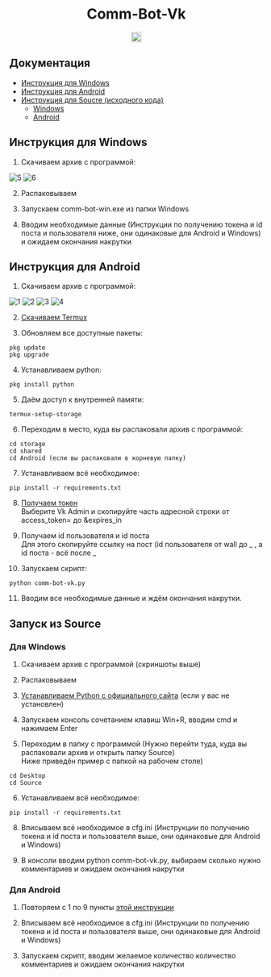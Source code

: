 <h1 align="center">Comm-Bot-Vk</h1>

<p align="center">
<a href="https://github.com/blackcatprog/folder_icons/blob/main/LICENSE"><img alt="LICENSE" src="https://img.shields.io/github/license/tjackenpacken/taskbar-groups?style=for-the-badge" height="20"/></a> 
</p>

## Документация

* [Инструкция для Windows](#win-instruct)
* [Инструкция для Android](#andro-instruct)
* [Инструкция для Soucre (исходного кода)](#source-instruct)
	* [Windows](#source-win-instruct)
	* [Android](#source-andro-instruct)

## Инструкция для Windows <a name="win-instruct"></a>

1) Скачиваем архив с программой:

![5](img/5.png)
![6](img/6.png)

2) Распаковываем

3) Запускаем comm-bot-win.exe из папки Windows

4) Вводим необходимые данные (Инструкции по получению токена и id поста и пользователя ниже, они одинаковые для Android и Windows) и ожидаем окончания накрутки

## Инструкция для Android <a name="andro-instruct"></a>

1) Скачиваем архив с программой:

![1](img/1.png)
![2](img/2.png)
![3](img/3.png)
![4](img/4.png)

2) [Скачиваем Termux](https://play.google.com/store/apps/details?id=com.termux "Скачать Termux")

3) Обновляем все доступные пакеты:

```
pkg update
pkg upgrade
```

4) Устанавливаем python:

```
pkg install python
```

5) Даём доступ к внутренней памяти:

```
termux-setup-storage
```

6) Переходим в место, куда вы распаковали архив с программой:

```
cd storage
cd shared
cd Android (если вы распаковали в корневую папку)
```

7) Устанавливаем всё необходимое:

```
pip install -r requirements.txt
```

8) [Получаем токен](https://vkhost.github.io "Получить токен")<br>Выберите Vk Admin и скопируйте часть адресной строки от access_token= до &expires_in

9) Получаем id пользователя и id поста<br>Для этого скопируйте ссылку на пост (id пользователя от wall до _ , а id поста - всё после _

10) Запускаем скрипт:

```
python comm-bot-vk.py
```

11) Вводим все необходимые данные и ждём окончания накрутки.

## Запуск из Source <a name="source-instruct"></a>

### Для Windows <a name="source-win-instruct"></a>

1) Скачиваем архив с программой (скриншоты выше)

2) Распаковываем

3) [Устанавливаем Python с официального сайта](https://python.org "Установить Python") (если у вас не установлен)

4) Запускаем консоль сочетанием клавиш Win+R, вводим cmd и нажимаем Enter

5) Переходим в папку с программой (Нужно перейти туда, куда вы распаковали архив и открыть папку Source)<br>Ниже приведён пример с папкой на рабочем столе)

```
cd Desktop
cd Source
```

6)  Устанавливаем всё необходимое:

```
pip install -r requirements.txt
```

8) Вписываем всё необходимое в cfg.ini (Инструкции по получению токена и id поста и пользователя выше, они одинаковые для Android и Windows)

9) В консоли вводим python comm-bot-vk.py, выбираем сколько нужно комментариев и ожидаем окончания накрутки

###  Для Android <a name="source-andro-instruct"></a>

1) Повторяем с 1 по 9 пункты [этой инструкции](https://github.com/blackcatprog/comm-bot-vk/blob/main/README.md##%D0%B8%D0%BD%D1%81%D1%82%D1%80%D1%83%D0%BA%D1%86%D0%B8%D1%8F-%D0%B4%D0%BB%D1%8F-android)

2) Вписываем всё необходимое в cfg.ini (Инструкции по получению токена и id поста и пользователя выше, они одинаковые для Android и Windows)

3) Запускаем скрипт, вводим желаемое количество количество комментариев и ожидаем окончания накрутки
